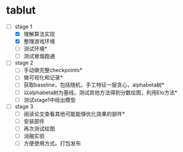 # tablut
- [ ] stage 1
  - [x] 理解算法实现
  - [x] 整理游戏环境
  - [ ] 测试环境*
  - [ ] 测试冒烟跑通
- [ ] stage 2
  - [ ] 手动做完整checkpoints*
  - [ ] 做可视化和记录*
  - [ ] 获取baseline，包括随机，手工特征一层贪心，alphabeta树*
  - [ ] 以alphabeta树为基线，测试其他方法得到分数绘图，利用Elo方法*
  - [ ] 测试stage1中给出模型
- [ ] stage 3
  - [ ] 阅读论文查看其他可能能够优化效果的部件*
  - [ ] 安装部件
  - [ ] 再次测试绘图
  - [ ] 消融实验
  - [ ] 方便使用方式。打包发布